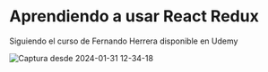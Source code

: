 # Aprendiendo a usar React Redux

Siguiendo el curso de Fernando Herrera disponible en Udemy 

![Captura desde 2024-01-31 12-34-18](https://github.com/mariaurena/journalApp/assets/58937944/edfa90ba-a80c-4666-9d58-006db1c30228)

